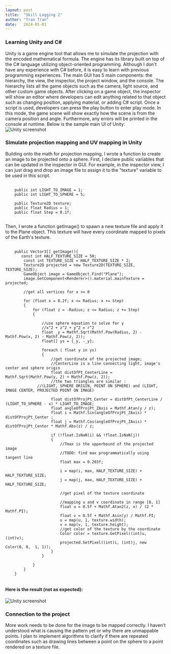 ```yaml
---
layout: post
title:  "Skill Logging 2"
author: "Tran Tran"
date:   2024-05-01
---
```


### Learning Unity and C#
Unity is a game engine tool that allows me to simulate the projection with the encoded mathematical formula. The engine has its library built on top of the C# language utilizing object-oriented programming. Although I don't have any experience with C# before, it is easy to learn with previous programming experiences. 
The main GUI has 5 main components: the hierarchy, the view, the inspector, the project window, and the console. The hierarchy lists all the game objects such as the camera, light source, and other custom game objects. After clicking on a game object, the inspector will show an editor where developers can edit anything related to that object such as changing position, applying material, or adding C# script. Once a script is used, developers can press the play button to enter play mode. In this mode, the game scene will show exactly how the scene is from the camera position and angle. Furthermore, any errors will be printed in the console at runtime. 
Below is the sample main UI of Unity:
![Unity screenshot](/engr352/assets/img/tran/unity.png)

### Simulate projection mapping and UV mapping in Unity
Building onto the math for projection mapping, I wrote a function to create an image to be projected onto a sphere. 
First, I declare public variables that can be updated in the inspector in GUI. For example, in the inspector view, I can just drag and drop an image file to assign it to the "texture" variable to be used in this script.
<pre>
  <code>
    public int LIGHT_TO_IMAGE = 1;
    public int LIGHT_TO_SPHERE = 5;

    public Texture2D texture; 
    public float Radius = 1;
    public float Step = 0.1f;
  </code>
</pre>

Then, I wrote a function getImage() to spawn a new texture file and apply it to the Plane object. This texture will have every coordinate mapped to pixels of the Earth's texture. 
<pre>
  <code>
    public Vector3[] getImage(){
       const int HALF_TEXTURE_SIZE = 50;
        const int TEXTURE_SIZE = HALF_TEXTURE_SIZE * 2;
        Texture2D projected = new Texture2D(TEXTURE_SIZE, TEXTURE_SIZE);
        GameObject image = GameObject.Find("Plane");
        image.GetComponent&lt;Renderer&gt;().material.mainTexture = projected;

        //get all vertices for x >= 0

        for (float x = 0.2f; x <= Radius; x += Step)
        {
            for (float z = -Radius; z <= Radius; z += Step)
            {

                //use sphere equation to solve for y
                //x^2 + z^2 + y^2 = r^2
                float _y = Mathf.Sqrt(Mathf.Pow(Radius, 2) - Mathf.Pow(x, 2) - Mathf.Pow(z, 2));
                float[] ys = {_y, -_y};

                foreach ( float y in ys)
                {
                    //get coordinate of the projected image;
                    //CenterLine is a line connecting light, image's center and sphere origin
                    float distOfPt_CenterLine = Mathf.Sqrt(Mathf.Pow(y, 2) + Mathf.Pow(z, 2));
                    //the two triangles are similar :
              //(LIGHT, SPHERE ORIGIN, POINT ON SPHERE) and (LIGHT, IMAGE CENTER, PROJECTED POINT ON IMAGE)

                    float distOfProjPt_Center = distOfPt_CenterLine / (LIGHT_TO_SPHERE - x) * LIGHT_TO_IMAGE;
                    float angleOfProjPt_ZAxis = Mathf.Atan(y / z);
                    float i = Mathf.Sin(angleOfProjPt_ZAxis) * distOfProjPt_Center ;
                    float j = Mathf.Cos(angleOfProjPt_ZAxis) * distOfProjPt_Center * Mathf.Abs(z) / z;

                    if (!float.IsNaN(i) && !float.IsNaN(j))
                    {
                        //Tmax is the upperbound of the projected image
                        //TODO: find max programmatically using tangent line
                        float max = 0.203f;
                   
                        i = map(i, max, HALF_TEXTURE_SIZE) + HALF_TEXTURE_SIZE;
                        j = map(j, max, HALF_TEXTURE_SIZE) + HALF_TEXTURE_SIZE;

                        //get pixel of the texture coordinate

                        //mapping u and v coordinate in range [0, 1]
                        float u = 0.5f + Mathf.Atan2(z, x) / (2 * Mathf.PI);
                        float v = 0.5f + Mathf.Asin(y) / Mathf.PI;
                        u = map(u, 1, texture.width);
                        v = map(v, 1, texture.height);
                        //get color of the texture by the coordinate
                        Color color = texture.GetPixel((int)u, (int)v);
                        projected.SetPixel((int)i, (int)j, new Color(0, 0,  1, 1));
                    }
                }

            }
        }
    }
  </code>
</pre>

#### Here is the result (not as expected):
![Unity screenshot](/engr352/assets/img/tran/first_result.png)

### Connection to the project
More work needs to be done for the image to be mapped correctly. I haven't understood what is causing the pattern yet or  why there are unmappable points. I plan to implement algorithms to clarify if there are repeated coordinates such as drawing lines between a point on the sphere to a point rendered on a texture file. 
